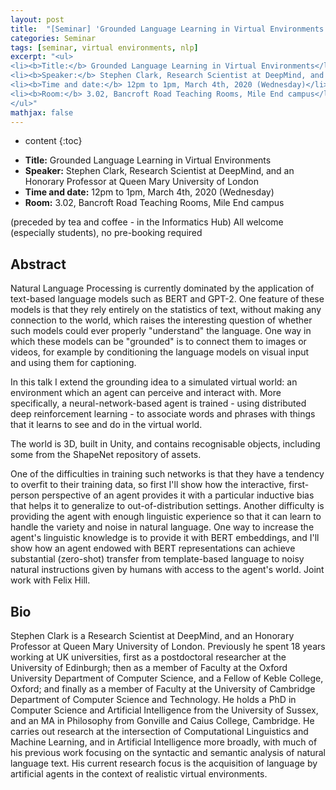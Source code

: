 ```yaml
---
layout: post
title:  "[Seminar] 'Grounded Language Learning in Virtual Environments' by Stephen Clark"
categories: Seminar
tags: [seminar, virtual environments, nlp]
excerpt: "<ul>
<li><b>Title:</b> Grounded Language Learning in Virtual Environments</li>
<li><b>Speaker:</b> Stephen Clark, Research Scientist at DeepMind, and an Honorary Professor at Queen Mary University of London</li> 
<li><b>Time and date:</b> 12pm to 1pm, March 4th, 2020 (Wednesday)</li>
<li><b>Room:</b> 3.02, Bancroft Road Teaching Rooms, Mile End campus</li>
</ul>"
mathjax: false
---
```


* content
{:toc}

<ul>
<li><b>Title:</b> Grounded Language Learning in Virtual Environments</li>
<li><b>Speaker:</b> Stephen Clark, Research Scientist at DeepMind, and an Honorary Professor at Queen Mary University of London</li> 
<li><b>Time and date:</b> 12pm to 1pm, March 4th, 2020 (Wednesday)</li>
<li><b>Room:</b> 3.02, Bancroft Road Teaching Rooms, Mile End campus</li>
</ul>

(preceded by tea and coffee - in the Informatics Hub)
All welcome (especially students), no pre-booking required 

## Abstract

 Natural Language Processing is currently dominated by the application of text-based language models such as BERT and GPT-2. One feature of these models is that they rely entirely on the statistics of text, without making any connection to the world, which raises the interesting question of whether such models could ever properly "understand" the language. One way in which these models can be "grounded" is to connect them to images or videos, for example by conditioning the language models on visual input and using them for captioning.
 
In this talk I extend the grounding idea to a simulated virtual world: an environment which an agent can perceive and interact with. More specifically, a neural-network-based agent is trained - using distributed deep reinforcement learning - to associate words and phrases with things that it learns to see and do in the virtual world.

The world is 3D, built in Unity, and contains recognisable objects, including some from the ShapeNet repository of assets.

One of the difficulties in training such networks is that they have a tendency to overfit to their training data, so first I'll show how the interactive, first-person perspective of an agent provides it with a particular inductive bias that helps it to generalize to out-of-distribution settings. Another difficulty is providing the agent with enough linguistic experience so that it can learn to handle the variety and noise in natural language. One way to increase the agent's linguistic knowledge is to provide it with BERT embeddings, and I'll show how an agent endowed with BERT representations can achieve substantial (zero-shot) transfer from template-based language to noisy natural instructions given by humans with access to the agent's world. Joint work with Felix Hill.

## Bio

Stephen Clark is a Research Scientist at DeepMind, and an Honorary Professor at Queen Mary University of London. Previously he spent 18 years working at UK universities, first as a postdoctoral researcher at the University of Edinburgh; then as a member of Faculty at the Oxford University Department of Computer Science, and a Fellow of Keble College, Oxford; and finally as a member of Faculty at the University of Cambridge Department of Computer Science and Technology. He holds a PhD in Computer Science and Artificial Intelligence from the University of Sussex, and an MA in Philosophy from Gonville and Caius College, Cambridge. He carries out research at the intersection of Computational Linguistics and Machine Learning, and in Artificial Intelligence more broadly, with much of his previous work focusing on the syntactic and semantic analysis of natural language text. His current research focus is the acquisition of language by artificial agents in the context of realistic virtual environments.
